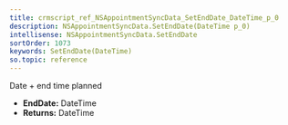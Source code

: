 ```yaml
---
title: crmscript_ref_NSAppointmentSyncData_SetEndDate_DateTime_p_0
description: NSAppointmentSyncData.SetEndDate(DateTime p_0)
intellisense: NSAppointmentSyncData.SetEndDate
sortOrder: 1073
keywords: SetEndDate(DateTime)
so.topic: reference
---
```



Date + end time planned



* **EndDate:** DateTime
* **Returns:** DateTime


